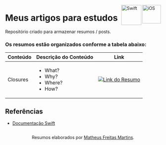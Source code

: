 <img align="right" src="https://logodownload.org/wp-content/uploads/2021/11/ios-logo.png" alt="iOS" width="60" height="60"> <img align="right" src="https://cdn.icon-icons.com/icons2/2699/PNG/512/swift_logo_icon_168770.png" alt="Swift" width="65" height="65">   

# Meus artigos para estudos

Repositório criado para armazenar resumos / posts.

### Os resumos estão organizados conforme a tabela abaixo:

| Conteúdo    | Descrição do Conteúdo     | Link |
| --------------|-----|-----|
| Closures 	|  <ul><li>What?</li><li>Why?</li><li>Where?</li><li>How?</li>	| [![Link do Resumo](https://img.shields.io/badge/Ver%20Resumo%20-blue?style=for-the-badge)](https://github.com/mtsfreitas/swift-academy) |


## Referências
- [Documentação Swift](https://docs.swift.org/swift-book/documentation/the-swift-programming-language/thebasics/)

##
<div align="center">Resumos elaborados  por <a href="https://github.com/mtsfreitas">Matheus Freitas Martins</a>.</div>
